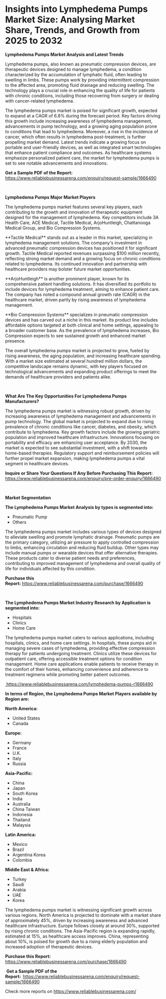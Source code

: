 <p><h1>Insights into Lymphedema Pumps Market Size: Analysing Market Share, Trends, and Growth from 2025 to 2032</h1></p><p><strong>Lymphedema Pumps Market Analysis and Latest Trends</strong></p>
<p><p>Lymphedema pumps, also known as pneumatic compression devices, are therapeutic devices designed to manage lymphedema, a condition characterized by the accumulation of lymphatic fluid, often leading to swelling in limbs. These pumps work by providing intermittent compression to the affected area, promoting fluid drainage and reducing swelling. The technology plays a crucial role in enhancing the quality of life for patients with chronic conditions, including those recovering from surgery or dealing with cancer-related lymphedema.</p><p>The lymphedema pumps market is poised for significant growth, expected to expand at a CAGR of 6.8% during the forecast period. Key factors driving this growth include increasing awareness of lymphedema management, advancements in pump technology, and a growing aging population prone to conditions that lead to lymphedema. Moreover, a rise in the incidence of cancer, which often results in lymphedema post-treatment, is further propelling market demand. Latest trends indicate a growing focus on portable and user-friendly devices, as well as integrated smart technologies that enhance patient compliance and outcomes. As healthcare systems emphasize personalized patient care, the market for lymphedema pumps is set to see notable advancements and innovations.</p></p>
<p><strong>Get a Sample PDF of the Report:&nbsp;</strong> <a href="https://www.reliablebusinessarena.com/enquiry/request-sample/1666490?utm_campaign=1841&utm_medium=2&utm_source=Github&utm_content=ia&utm_term=06032025&utm_id=lymphedema-pumps">https://www.reliablebusinessarena.com/enquiry/request-sample/1666490</a></p>
<p>&nbsp;</p>
<p><strong>Lymphedema Pumps Major Market Players</strong></p>
<p><p>The lymphedema pumps market features several key players, each contributing to the growth and innovation of therapeutic equipment designed for the management of lymphedema. Key competitors include 3A Health Care, ACE Medical, Tactile Medical, ArjoHuntleigh, Chattanooga Medical Group, and Bio Compression Systems.</p><p>**Tactile Medical** stands out as a leader in this market, specializing in lymphedema management solutions. The company's investment in advanced pneumatic compression devices has positioned it for significant growth. Tactile Medical reported revenues surpassing $100 million recently, reflecting strong market demand and a growing focus on chronic conditions related to lymphedema. Its continued innovation and partnership with healthcare providers may bolster future market opportunities.</p><p>**ArjoHuntleigh** is another prominent player, known for its comprehensive patient handling solutions. It has diversified its portfolio to include devices for lymphedema treatment, aiming to enhance patient care. The company has noted a compound annual growth rate (CAGR) in the healthcare market, driven partly by rising awareness of lymphedema management.</p><p>**Bio Compression Systems** specializes in pneumatic compression devices and has carved out a niche in this market. Its product line includes affordable options targeted at both clinical and home settings, appealing to a broader customer base. As the prevalence of lymphedema increases, Bio Compression expects to see sustained growth and enhanced market presence.</p><p>The overall lymphedema pumps market is projected to grow, fueled by rising awareness, the aging population, and increasing healthcare spending. With a market size estimated at several hundred million dollars, the competitive landscape remains dynamic, with key players focused on technological advancements and expanding product offerings to meet the demands of healthcare providers and patients alike.</p></p>
<p>&nbsp;</p>
<p><strong>What Are The Key Opportunities For Lymphedema Pumps Manufacturers?</strong></p>
<p><p>The lymphedema pumps market is witnessing robust growth, driven by increasing awareness of lymphedema management and advancements in pump technology. The global market is projected to expand due to rising prevalence of chronic conditions like cancer, diabetes, and obesity, which contribute to lymphedema. Key growth factors include the growing geriatric population and improved healthcare infrastructure. Innovations focusing on portability and efficacy are enhancing user acceptance. By 2030, the market is expected to see substantial investment, with a shift towards home-based therapies. Regulatory support and reimbursement policies will further propel market expansion, making lymphedema pumps a vital segment in healthcare devices.</p></p>
<p><strong>Inquire or Share Your Questions If Any Before Purchasing This Report:</strong> <a href="https://www.reliablebusinessarena.com/enquiry/pre-order-enquiry/1666490?utm_campaign=1841&utm_medium=2&utm_source=Github&utm_content=ia&utm_term=06032025&utm_id=lymphedema-pumps">https://www.reliablebusinessarena.com/enquiry/pre-order-enquiry/1666490</a></p>
<p>&nbsp;</p>
<p><strong>Market Segmentation</strong></p>
<p><strong>The Lymphedema Pumps Market Analysis by types is segmented into:</strong></p>
<p><ul><li>Pneumatic Pump</li><li>Others</li></ul></p>
<p><p>The lymphedema pumps market includes various types of devices designed to alleviate swelling and promote lymphatic drainage. Pneumatic pumps are the primary category, utilizing air pressure to apply controlled compression to limbs, enhancing circulation and reducing fluid buildup. Other types may include manual pumps or wearable devices that offer alternative therapies. These products cater to diverse patient needs and preferences, contributing to improved management of lymphedema and overall quality of life for individuals affected by this condition.</p></p>
<p><strong>Purchase this Report:&nbsp;</strong><a href="https://www.reliablebusinessarena.com/purchase/1666490?utm_campaign=1841&utm_medium=2&utm_source=Github&utm_content=ia&utm_term=06032025&utm_id=lymphedema-pumps">https://www.reliablebusinessarena.com/purchase/1666490</a></p>
<p>&nbsp;</p>
<p><strong>The Lymphedema Pumps Market Industry Research by Application is segmented into:</strong></p>
<p><ul><li>Hospitals</li><li>Clinics</li><li>Home Care</li></ul></p>
<p><p>The lymphedema pumps market caters to various applications, including hospitals, clinics, and home care settings. In hospitals, these pumps aid in managing severe cases of lymphedema, providing effective compression therapy for patients undergoing treatment. Clinics utilize these devices for outpatient care, offering accessible treatment options for condition management. Home care applications enable patients to receive therapy in the comfort of their homes, enhancing convenience and adherence to treatment regimens while promoting better patient outcomes.</p></p>
<p><a href="https://www.reliablebusinessarena.com/lymphedema-pumps-r1666490?utm_campaign=1841&utm_medium=2&utm_source=Github&utm_content=ia&utm_term=06032025&utm_id=lymphedema-pumps">&nbsp;https://www.reliablebusinessarena.com/lymphedema-pumps-r1666490</a></p>
<p><strong>In terms of Region, the Lymphedema Pumps Market Players available by Region are:</strong></p>
<p>
    <p> <strong> North America: </strong>
        <ul>
            <li>United States</li>
            <li>Canada</li>
        </ul>
        </p> 
    <p> <strong> Europe: </strong>
        <ul>
            <li>Germany</li>
            <li>France</li>
            <li>U.K.</li>
            <li>Italy</li>
            <li>Russia</li>
        </ul>
        </p> 
    <p> <strong> Asia-Pacific: </strong>
        <ul>
            <li>China</li>
            <li>Japan</li>
            <li>South Korea</li>
            <li>India</li>
            <li>Australia</li>
            <li>China Taiwan</li>
            <li>Indonesia</li>
            <li>Thailand</li>
            <li>Malaysia</li>
        </ul>
        </p> 
    <p> <strong> Latin America: </strong>
        <ul>
            <li>Mexico</li>
            <li>Brazil</li>
            <li>Argentina Korea</li>
            <li>Colombia</li>
        </ul>
        </p> 
    <p> <strong> Middle East & Africa: </strong>
        <ul>
            <li>Turkey</li>
            <li>Saudi</li>
            <li>Arabia</li>
            <li>UAE</li>
            <li>Korea</li>
        </ul>
    </p>
    </p>
<p><p>The lymphedema pumps market is witnessing significant growth across various regions. North America is projected to dominate with a market share of approximately 45%, driven by increasing awareness and advanced healthcare infrastructure. Europe follows closely at around 30%, supported by rising chronic conditions. The Asia-Pacific region is expanding rapidly, estimated at 15%, as healthcare access improves. China, representing about 10%, is poised for growth due to a rising elderly population and increased adoption of therapeutic devices.</p></p>
<p><strong>Purchase this Report: </strong><a href="https://www.reliablebusinessarena.com/purchase/1666490?utm_campaign=1841&utm_medium=2&utm_source=Github&utm_content=ia&utm_term=06032025&utm_id=lymphedema-pumps">https://www.reliablebusinessarena.com/purchase/1666490</a></p>
<p>&nbsp;<strong>Get a Sample PDF of the Report:&nbsp;&nbsp;</strong><a href="https://www.reliablebusinessarena.com/enquiry/request-sample/1666490?utm_campaign=1841&utm_medium=2&utm_source=Github&utm_content=ia&utm_term=06032025&utm_id=lymphedema-pumps">https://www.reliablebusinessarena.com/enquiry/request-sample/1666490</a></p>
<p><strong></strong></p>
<p>Check more reports on <a href="https://www.reliablebusinessarena.com/?utm_campaign=1841&utm_medium=2&utm_source=Github&utm_content=ia&utm_term=06032025&utm_id=lymphedema-pumps">https://www.reliablebusinessarena.com/</a></p>